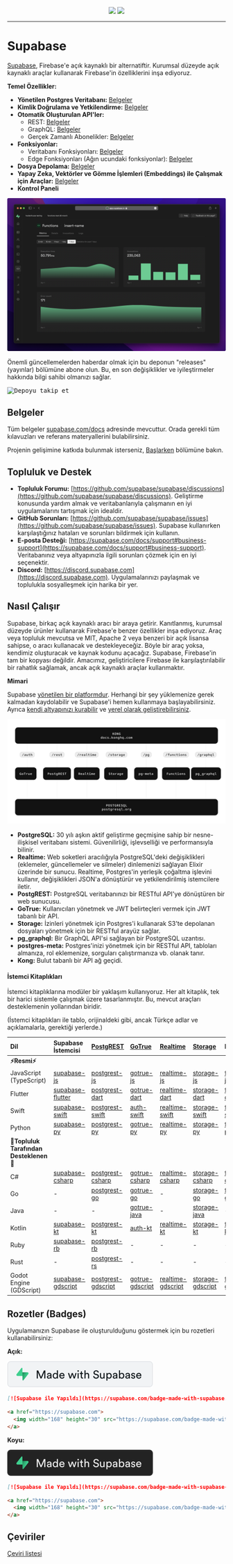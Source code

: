 <p align="center">
<img src="https://user-images.githubusercontent.com/8291514/213727234-cda046d6-28c6-491a-b284-b86c5cede25d.png#gh-light-mode-only">
<img src="https://user-images.githubusercontent.com/8291514/213727225-56186826-bee8-43b5-9b15-86e839d89393.png#gh-dark-mode-only">
</p>

---

# Supabase

[Supabase](https://supabase.com), Firebase'e açık kaynaklı bir alternatiftir. Kurumsal düzeyde açık kaynaklı araçlar kullanarak Firebase'in özelliklerini inşa ediyoruz.

**Temel Özellikler:**

*   **Yönetilen Postgres Veritabanı:** [Belgeler](https://supabase.com/docs/guides/database)
*   **Kimlik Doğrulama ve Yetkilendirme:** [Belgeler](https://supabase.com/docs/guides/auth)
*   **Otomatik Oluşturulan API'ler:**
    *   REST: [Belgeler](https://supabase.com/docs/guides/api)
    *   GraphQL: [Belgeler](https://supabase.com/docs/guides/graphql)
    *   Gerçek Zamanlı Abonelikler: [Belgeler](https://supabase.com/docs/guides/realtime)
*   **Fonksiyonlar:**
    *   Veritabanı Fonksiyonları: [Belgeler](https://supabase.com/docs/guides/database/functions)
    *   Edge Fonksiyonları (Ağın ucundaki fonksiyonlar): [Belgeler](https://supabase.com/docs/guides/functions)
*   **Dosya Depolama:** [Belgeler](https://supabase.com/docs/guides/storage)
* **Yapay Zeka, Vektörler ve Gömme İşlemleri (Embeddings) ile Çalışmak için Araçlar:** [Belgeler](https://supabase.com/docs/guides/ai)
*   **Kontrol Paneli**

![Supabase Kontrol Paneli](https://raw.githubusercontent.com/supabase/supabase/master/apps/www/public/images/github/supabase-dashboard.png)

Önemli güncellemelerden haberdar olmak için bu deponun "releases" (yayınlar) bölümüne abone olun. Bu, en son değişiklikler ve iyileştirmeler hakkında bilgi sahibi olmanızı sağlar.

<kbd><img src="https://raw.githubusercontent.com/supabase/supabase/d5f7f413ab356dc1a92075cb3cee4e40a957d5b1/web/static/watch-repo.gif" alt="Depoyu takip et"/></kbd>

## Belgeler

Tüm belgeler [supabase.com/docs](https://supabase.com/docs) adresinde mevcuttur. Orada gerekli tüm kılavuzları ve referans materyallerini bulabilirsiniz.

Projenin gelişimine katkıda bulunmak isterseniz, [Başlarken](./../DEVELOPERS.md) bölümüne bakın.

## Topluluk ve Destek

*   **Topluluk Forumu:** [https://github.com/supabase/supabase/discussions](https://github.com/supabase/supabase/discussions). Geliştirme konusunda yardım almak ve veritabanlarıyla çalışmanın en iyi uygulamalarını tartışmak için idealdir.
*   **GitHub Sorunları:** [https://github.com/supabase/supabase/issues](https://github.com/supabase/supabase/issues). Supabase kullanırken karşılaştığınız hataları ve sorunları bildirmek için kullanın.
*   **E-posta Desteği:** [https://supabase.com/docs/support#business-support](https://supabase.com/docs/support#business-support). Veritabanınız veya altyapınızla ilgili sorunları çözmek için en iyi seçenektir.
*   **Discord:** [https://discord.supabase.com](https://discord.supabase.com). Uygulamalarınızı paylaşmak ve toplulukla sosyalleşmek için harika bir yer.

## Nasıl Çalışır

Supabase, birkaç açık kaynaklı aracı bir araya getirir. Kanıtlanmış, kurumsal düzeyde ürünler kullanarak Firebase'e benzer özellikler inşa ediyoruz. Araç veya topluluk mevcutsa ve MIT, Apache 2 veya benzeri bir açık lisansa sahipse, o aracı kullanacak ve destekleyeceğiz. Böyle bir araç yoksa, kendimiz oluşturacak ve kaynak kodunu açacağız. Supabase, Firebase'in tam bir kopyası değildir. Amacımız, geliştiricilere Firebase ile karşılaştırılabilir bir rahatlık sağlamak, ancak açık kaynaklı araçlar kullanmaktır.

**Mimari**

Supabase [yönetilen bir platformdur](https://supabase.com/dashboard). Herhangi bir şey yüklemenize gerek kalmadan kaydolabilir ve Supabase'i hemen kullanmaya başlayabilirsiniz. Ayrıca [kendi altyapınızı kurabilir](https://supabase.com/docs/guides/hosting/overview) ve [yerel olarak geliştirebilirsiniz](https://supabase.com/docs/guides/local-development).

![Mimari](./../apps/docs/public/img/supabase-architecture.svg)

*   **PostgreSQL:** 30 yılı aşkın aktif geliştirme geçmişine sahip bir nesne-ilişkisel veritabanı sistemi. Güvenilirliği, işlevselliği ve performansıyla bilinir.
*   **Realtime:** Web soketleri aracılığıyla PostgreSQL'deki değişiklikleri (eklemeler, güncellemeler ve silmeler) dinlemenizi sağlayan Elixir üzerinde bir sunucu. Realtime, Postgres'in yerleşik çoğaltma işlevini kullanır, değişiklikleri JSON'a dönüştürür ve yetkilendirilmiş istemcilere iletir.
*   **PostgREST:** PostgreSQL veritabanınızı bir RESTful API'ye dönüştüren bir web sunucusu.
*   **GoTrue:** Kullanıcıları yönetmek ve JWT belirteçleri vermek için JWT tabanlı bir API.
*   **Storage:** İzinleri yönetmek için Postgres'i kullanarak S3'te depolanan dosyaları yönetmek için bir RESTful arayüz sağlar.
*   **pg_graphql:** Bir GraphQL API'si sağlayan bir PostgreSQL uzantısı.
*   **postgres-meta:** Postgres'inizi yönetmek için bir RESTful API, tabloları almanıza, rol eklemenize, sorguları çalıştırmanıza vb. olanak tanır.
*   **Kong:** Bulut tabanlı bir API ağ geçidi.

#### İstemci Kitaplıkları

İstemci kitaplıklarına modüler bir yaklaşım kullanıyoruz. Her alt kitaplık, tek bir harici sistemle çalışmak üzere tasarlanmıştır. Bu, mevcut araçları desteklemenin yollarından biridir.

(İstemci kitaplıkları ile tablo, orijinaldeki gibi, ancak Türkçe adlar ve açıklamalarla, gerektiği yerlerde.)

| Dil                         | Supabase İstemcisi                                                     | [PostgREST](https://www.postgresql.org/)                                                                         | [GoTrue](https://github.com/supabase/gotrue)                                                                                | [Realtime](https://github.com/supabase/realtime)                                                                              | [Storage](https://github.com/supabase/storage-api)                                                                                 | Functions                                                                               |
| :-------------------------- | :------------------------------------------------------------------ | :-------------------------------------------------------------------------------- | :------------------------------------------------------------------------------------ | :----------------------------------------------------------------------------------- | :-------------------------------------------------------------------------------------- | :----------------------------------------------------------------------------------- |
| **⚡️Resmi⚡️**      |                                                                     |                                                                                   |                                                                                      |                                                                                     |                                                                                        |                                                                                      |
| JavaScript (TypeScript)     | [supabase-js](https://github.com/supabase/supabase-js)               | [postgrest-js](https://github.com/supabase/postgrest-js)                             | [gotrue-js](https://github.com/supabase/gotrue-js)                                     | [realtime-js](https://github.com/supabase/realtime-js)                                 | [storage-js](https://github.com/supabase/storage-js)                                   | [functions-js](https://github.com/supabase/functions-js)                             |
| Flutter                     | [supabase-flutter](https://github.com/supabase/supabase-flutter)     | [postgrest-dart](https://github.com/supabase/postgrest-dart)                         | [gotrue-dart](https://github.com/supabase/gotrue-dart)                                 | [realtime-dart](https://github.com/supabase/realtime-dart)                             | [storage-dart](https://github.com/supabase/storage-dart)                               | [functions-dart](https://github.com/supabase/functions-dart)                         |
| Swift                      | [supabase-swift](https://github.com/supabase/supabase-swift)          | [postgrest-swift](https://github.com/supabase/supabase-swift/tree/main/Sources/PostgREST) | [auth-swift](https://github.com/supabase/supabase-swift/tree/main/Sources/Auth)     | [realtime-swift](https://github.com/supabase/supabase-swift/tree/main/Sources/Realtime) | [storage-swift](https://github.com/supabase/supabase-swift/tree/main/Sources/Storage) | [functions-swift](https://github.com/supabase/supabase-swift/tree/main/Sources/Functions) |
| Python                      | [supabase-py](https://github.com/supabase/supabase-py)               | [postgrest-py](https://github.com/supabase/postgrest-py)                             | [gotrue-py](https://github.com/supabase/gotrue-py)                                     | [realtime-py](https://github.com/supabase/realtime-py)                                 | [storage-py](https://github.com/supabase/storage-py)                                   | [functions-py](https://github.com/supabase/functions-py)                             |
| **💚Topluluk Tarafından Desteklenen💚** |                                                                     |                                                                                   |                                                                                      |                                                                                     |                                                                                        |                                                                                      |
| C#                          | [supabase-csharp](https://github.com/supabase-community/supabase-csharp) | [postgrest-csharp](https://github.com/supabase-community/postgrest-csharp)           | [gotrue-csharp](https://github.com/supabase-community/gotrue-csharp)                 | [realtime-csharp](https://github.com/supabase-community/realtime-csharp)             | [storage-csharp](https://github.com/supabase-community/storage-csharp)                 | [functions-csharp](https://github.com/supabase-community/functions-csharp)           |
| Go                          | -                                                                   | [postgrest-go](https://github.com/supabase-community/postgrest-go)                     | [gotrue-go](https://github.com/supabase-community/gotrue-go)                           | -                                                                                   | [storage-go](https://github.com/supabase-community/storage-go)                       | [functions-go](https://github.com/supabase-community/functions-go)                   |
| Java                        | -                                                                   | -                                                                                   | [gotrue-java](https://github.com/supabase-community/gotrue-java)                       | -                                                                                   | [storage-java](https://github.com/supabase-community/storage-java)                   | -                                                                                   |
| Kotlin                      | [supabase-kt](https://github.com/supabase-community/supabase-kt)       | [postgrest-kt](https://github.com/supabase-community/supabase-kt/tree/master/Postgrest) | [auth-kt](https://github.com/supabase-community/supabase-kt/tree/master/Auth)         | [realtime-kt](https://github.com/supabase-community/supabase-kt/tree/master/Realtime)   | [storage-kt](https://github.com/supabase-community/supabase-kt/tree/master/Storage)   | [functions-kt](https://github.com/supabase-community/supabase-kt/tree/master/Functions) |
| Ruby                      | [supabase-rb](https://github.com/supabase-community/supabase-rb)      |      [postgrest-rb](https://github.com/supabase-community/postgrest-rb)                                                                             |    -                                                                                  |        -                                                                            |     -                                                                                 |          -                                                                          |
| Rust                      |      -                                                                 |       [postgrest-rs](https://github.com/supabase-community/postgrest-rs)                                                                            |      -                                                                                 |       -                                                                             |       -                                                                                |         -                                                                           |
| Godot Engine (GDScript)      |   [supabase-gdscript](https://github.com/supabase-community/godot-engine.supabase)                                                                  |        [postgrest-gdscript](https://github.com/supabase-community/postgrest-gdscript)                                                                            |        [gotrue-gdscript](https://github.com/supabase-community/gotrue-gdscript)                                                                                |    [realtime-gdscript](https://github.com/supabase-community/realtime-gdscript)                                                                                  |         [storage-gdscript](https://github.com/supabase-community/storage-gdscript)                                                                                 |  [functions-gdscript](https://github.com/supabase-community/functions-gdscript)                                                                                       |

## Rozetler (Badges)

Uygulamanızın Supabase ile oluşturulduğunu göstermek için bu rozetleri kullanabilirsiniz:

**Açık:**

![Supabase ile Yapıldı](./../apps/www/public/badge-made-with-supabase.svg)

```md
[![Supabase ile Yapıldı](https://supabase.com/badge-made-with-supabase.svg)](https://supabase.com)
```

```html
<a href="https://supabase.com">
  <img width="168" height="30" src="https://supabase.com/badge-made-with-supabase.svg" alt="Supabase ile Yapıldı" />
</a>
```

**Koyu:**

![Supabase ile Yapıldı (koyu versiyon)](./../apps/www/public/badge-made-with-supabase-dark.svg)

```md
[![Supabase ile Yapıldı](https://supabase.com/badge-made-with-supabase-dark.svg)](https://supabase.com)
```

```html
<a href="https://supabase.com">
  <img width="168" height="30" src="https://supabase.com/badge-made-with-supabase-dark.svg" alt="Supabase ile Yapıldı" />
</a>
```

## Çeviriler

[Çeviri listesi](./languages.md)
